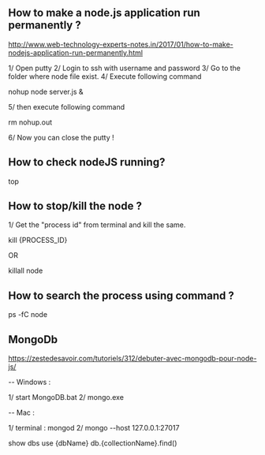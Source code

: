 ## How to make a node.js application run permanently ?

http://www.web-technology-experts-notes.in/2017/01/how-to-make-nodejs-application-run-permanently.html


1/ Open putty
2/ Login to ssh with username and password
3/ Go to the folder where node file exist.
4/ Execute following command

nohup node server.js &

5/ then execute following command

rm nohup.out

6/ Now you can close the putty !

## How to check nodeJS running?

top

## How to stop/kill the node ?

1/ Get the "process id" from terminal and kill the same.

kill {PROCESS_ID}

OR 

killall node

## How to search the process using command ?

ps -fC node



## MongoDb

https://zestedesavoir.com/tutoriels/312/debuter-avec-mongodb-pour-node-js/

-- Windows :

1/ start MongoDB.bat
2/ mongo.exe

-- Mac :

1/ terminal : mongod
2/ mongo --host 127.0.0.1:27017


show dbs
use {dbName}
db.{collectionName}.find()

